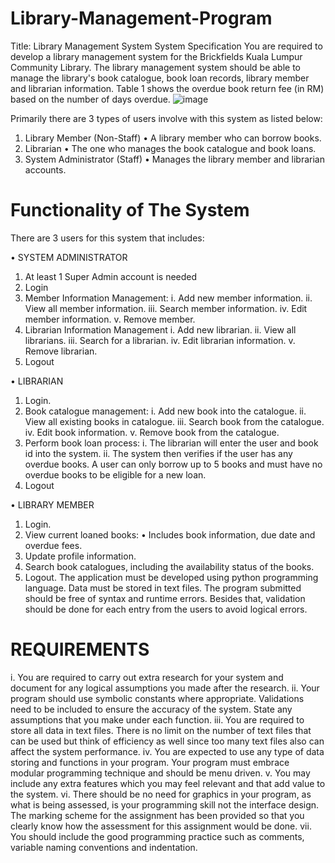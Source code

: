 # Library-Management-Program
Title: Library Management System
System Specification
You are required to develop a library management system for the Brickfields Kuala 
Lumpur Community Library. The library management system should be able to manage the 
library's book catalogue, book loan records, library member and librarian information. Table 1 
shows the overdue book return fee (in RM) based on the number of days overdue.
![image](https://github.com/user-attachments/assets/014999f4-679b-47aa-808e-5851e2bafc05)

Primarily there are 3 types of users involve with this system as listed below:
1. Library Member (Non-Staff)
• A library member who can borrow books.
2. Librarian
• The one who manages the book catalogue and book loans.
3. System Administrator (Staff)
• Manages the library member and librarian accounts.
# Functionality of The System
There are 3 users for this system that includes:

• SYSTEM ADMINISTRATOR
1. At least 1 Super Admin account is needed
2. Login
3. Member Information Management:
i. Add new member information.
ii. View all member information.
iii. Search member information.
iv. Edit member information.
v. Remove member.
4. Librarian Information Management
i. Add new librarian.
ii. View all librarians.
iii. Search for a librarian.
iv. Edit librarian information.
v. Remove librarian.
5. Logout
   
• LIBRARIAN
1. Login.
2. Book catalogue management:
i. Add new book into the catalogue.
ii. View all existing books in catalogue.
iii. Search book from the catalogue.
iv. Edit book information.
v. Remove book from the catalogue.
3. Perform book loan process:
i. The librarian will enter the user and book id into the system.
ii. The system then verifies if the user has any overdue books. A user can 
only borrow up to 5 books and must have no overdue books to be eligible 
for a new loan.
4. Logout

• LIBRARY MEMBER
1. Login.
2. View current loaned books:
• Includes book information, due date and overdue fees.
3. Update profile information.
4. Search book catalogues, including the availability status of the books.
5. Logout.
The application must be developed using python programming language. Data must be stored 
in text files. The program submitted should be free of syntax and runtime errors. Besides that, 
validation should be done for each entry from the users to avoid logical errors.

# REQUIREMENTS
i. You are required to carry out extra research for your system and document for any 
logical assumptions you made after the research. 
ii. Your program should use symbolic constants where appropriate. Validations need 
to be included to ensure the accuracy of the system. State any assumptions that you 
make under each function. 
iii. You are required to store all data in text files. There is no limit on the number of 
text files that can be used but think of efficiency as well since too many text files 
also can affect the system performance.
iv. You are expected to use any type of data storing and functions in your program. 
Your program must embrace modular programming technique and should be menu 
driven.
v. You may include any extra features which you may feel relevant and that add value 
to the system. 
vi. There should be no need for graphics in your program, as what is being assessed, is 
your programming skill not the interface design. The marking scheme for the 
assignment has been provided so that you clearly know how the assessment for this 
assignment would be done.
vii. You should include the good programming practice such as comments, variable 
naming conventions and indentation.

